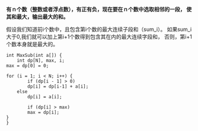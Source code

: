 **有ｎ个数（整数或者浮点数），有正有负，现在要在ｎ个数中选取相邻的一段，
使其和最大，输出最大的和。**

假设我们知道前i个数中，且包含第i个数的最大连续子段和（sum_i）。
如果sum_i大于0,我们就可以加上第i+1个数得到包含其在内的最大连续字段和，
否则，第i+1个数本身就是最大的。

    int MaxSub(int a[]) {
        int dp[N], max, i;
	max = dp[0] = 0;

	for (i = 1; i < N; i++) {
            if (dp[i - 1] > 0)
	        dp[i] = dp[i-1] + a[i];
	    else 
	        dp[i] = a[i];

            if (dp[i] > max)
	        max = dp[i];
	}
    }
